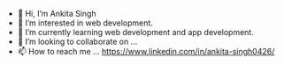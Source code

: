 - 👋 Hi, I’m Ankita Singh
- 👀 I’m interested in web development.
- 🌱 I’m currently learning web development and app development.
- 💞️ I’m looking to collaborate on ...
- 📫 How to reach me ...
https://www.linkedin.com/in/ankita-singh0426/
<!---
ankitasingh0426/ankitasingh0426 is a ✨ special ✨ repository because its `README.md` (this file) appears on your GitHub profile.
You can click the Preview link to take a look at your changes.
--->
